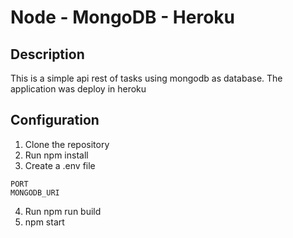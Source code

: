 # Node - MongoDB - Heroku

## Description
This is a simple api rest of tasks using mongodb as database. The application was deploy in heroku

## Configuration
1. Clone the repository
2. Run npm install 
3. Create a .env file

```
PORT
MONGODB_URI
```
4. Run npm run build
5. npm start